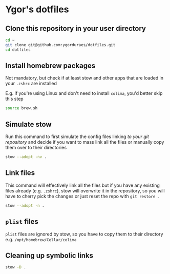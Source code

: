 # Ygor's dotfiles

## Clone this repository in your user directory

```bash
cd ~
git clone git@github.com:ygorduraes/dotfiles.git
cd dotfiles
```

## Install homebrew packages

Not mandatory, but check if at least stow and other apps that are loaded in your `.zshrc` are installed

E.g. if you're using Linux and don't need to install `colima`, you'd better skip this step

```bash
source brew.sh
```

## Simulate stow

Run this command to first simulate the config files linking *to your git repository* and decide if you want to mass link all the files or manually copy them over to their directories

```bash
stow --adopt -nv .
```

## Link files

This command will effectively link all the files but if you have any existing files already (e.g. `.zshrc`), stow will overwrite it in the repository, so you will have to cherry pick the changes or just reset the repo with `git restore .`

```bash
stow --adopt -n .
```

## `plist` files

`plist` files are ignored by stow, so you have to copy them to their directory e.g. `/opt/homebrew/Cellar/colima`

## Cleaning up symbolic links

```bash
stow -D .
```
